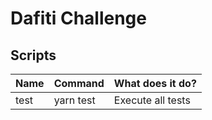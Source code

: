 # Dafiti Challenge

## Scripts

| Name | Command   | What does it do?  |
|------|-----------|-------------------|
| test | yarn test | Execute all tests |
